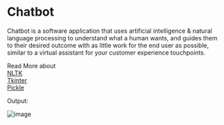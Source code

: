 # Chatbot

Chatbot is a software application that uses artificial intelligence & natural language processing to understand what a human wants, and guides them to their desired outcome with as little work for the end user as possible, similar to a virtual assistant for your customer experience touchpoints.

Read More about 
<br>
<a href = "https://www.nltk.org/">NLTK</a>
<br>
<a href = "https://docs.python.org/3/library/tkinter.html">Tkinter</a>
<br>
<a href = "https://docs.python.org/3/library/pickle.html#:~:text=%E2%80%9CPickling%E2%80%9D%20is%20the%20process%20whereby,back%20into%20an%20object%20hierarchy.">Pickle</a>
<br>

Output:

![image](https://user-images.githubusercontent.com/78642923/122172835-cdedcb00-ce9e-11eb-9a29-823d9492dba0.png)



